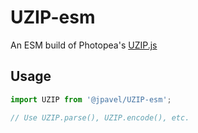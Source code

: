 # UZIP-esm

An ESM build of Photopea's [UZIP.js](https://github.com/photopea/UZIP.js/)

## Usage

```js
import UZIP from '@jpavel/UZIP-esm';

// Use UZIP.parse(), UZIP.encode(), etc.
```
